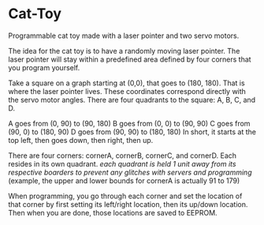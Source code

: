 # Cat-Toy
Programmable cat toy made with a laser pointer and two servo motors.

The idea for the cat toy is to have a randomly moving laser pointer.
The laser pointer will stay within a predefined area defined by four
corners that you program yourself.

Take a square on a graph starting at (0,0), that goes to (180, 180).
That is where the laser pointer lives. These coordinates correspond
directly with the servo motor angles. There are four quadrants to
the square: A, B, C, and D.

A goes from (0, 90) to (90, 180)
B goes from (0, 0) to (90, 90)
C goes from (90, 0) to (180, 90)
D goes from (90, 90) to (180, 180)
In short, it starts at the top left,
then goes down, then right, then up.

There are four corners: cornerA, cornerB, cornerC, and cornerD.
Each resides in its own quadrant.
*each quadrant is held 1 unit away from its respective boarders to
prevent any glitches with servers and programming*
(example, the upper and lower bounds for cornerA is actually
91 to 179)

When programming, you go through each corner and set the location of
that corner by first setting its left/right location, then its
up/down location. Then when you are done, those locations are saved
to EEPROM.
